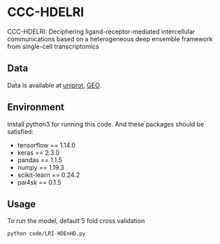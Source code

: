 # CCC-HDELRI
CCC-HDELRI: Deciphering ligand-receptor-mediated intercellular communications based on a heterogeneous deep ensemble framework from single-cell transcriptomics

## Data
Data is available at [uniprot](https://www.uniprot.org/), [GEO](https://www.ncbi.nlm.nih.gov/geo/).

## Environment
Install python3 for running this code. And these packages should be satisfied:
* tensorflow == 1.14.0
* keras == 2.3.0
* pandas == 1.1.5
* numpy == 1.19.3
* scikit-learn == 0.24.2
* pai4sk == 0.1.5

## Usage
To run the model, default 5 fold cross validation
```
python code/LRI-HDEnHD.py
```
